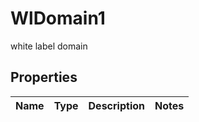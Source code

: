 

# WlDomain1

white label domain

## Properties

| Name | Type | Description | Notes |
|------------ | ------------- | ------------- | -------------|



